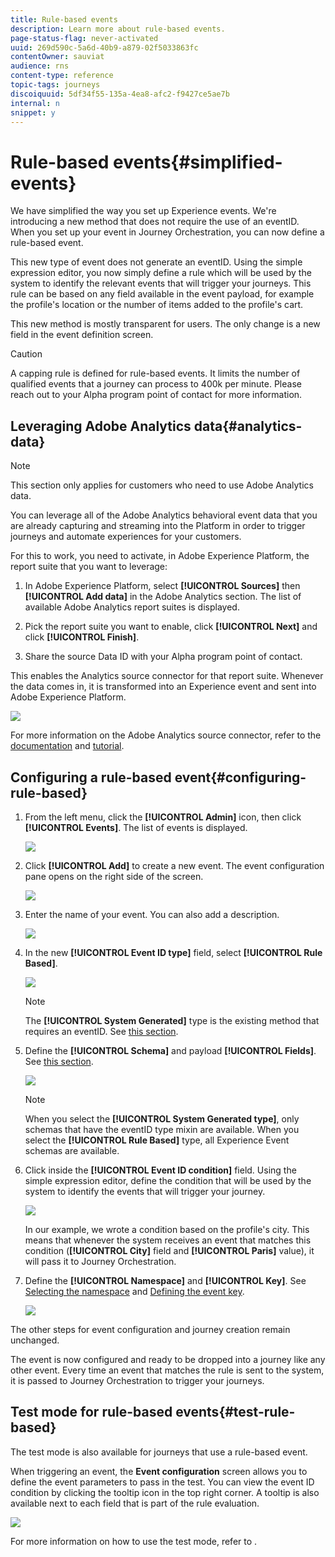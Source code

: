 ```yaml
---
title: Rule-based events
description: Learn more about rule-based events.
page-status-flag: never-activated
uuid: 269d590c-5a6d-40b9-a879-02f5033863fc
contentOwner: sauviat
audience: rns
content-type: reference
topic-tags: journeys
discoiquuid: 5df34f55-135a-4ea8-afc2-f9427ce5ae7b
internal: n
snippet: y
---
```


# Rule-based events{#simplified-events}

We have simplified the way you set up Experience events. We're introducing a new method that does not require the use of an eventID. When you set up your event in Journey Orchestration, you can now define a rule-based event.

This new type of event does not generate an eventID. Using the simple expression editor, you now simply define a rule which will be used by the system to identify the relevant events that will trigger your journeys. This rule can be based on any field available in the event payload, for example the profile's location or the number of items added to the profile's cart.

This new method is mostly transparent for users. The only change is a new field in the event definition screen.

>[!CAUTION]
>
>A capping rule is defined for rule-based events. It limits the number of qualified events that a journey can process to 400k per minute. Please reach out to your Alpha program point of contact for more information.

## Leveraging Adobe Analytics data{#analytics-data}

>[!NOTE]
>
>This section only applies for customers who need to use Adobe Analytics data.

You can leverage all of the Adobe Analytics behavioral event data that you are already capturing and streaming into the Platform in order to trigger journeys and automate experiences for your customers.

For this to work, you need to activate, in Adobe Experience Platform, the report suite that you want to leverage:

1. In Adobe Experience Platform, select **[!UICONTROL Sources]** then **[!UICONTROL Add data]** in the Adobe Analytics section. The list of available Adobe Analytics report suites is displayed.

1. Pick the report suite you want to enable, click **[!UICONTROL Next]** and click **[!UICONTROL Finish]**. 

1. Share the source Data ID with your Alpha program point of contact. 

This enables the Analytics source connector for that report suite. Whenever the data comes in, it is transformed into an Experience event and sent into Adobe Experience Platform. 

![](../assets/alpha-event9.png)

For more information on the Adobe Analytics source connector, refer to the [documentation](https://docs.adobe.com/help/en/experience-platform/sources/connectors/adobe-applications/analytics.html) and [tutorial](https://docs.adobe.com/content/help/en/experience-platform/sources/ui-tutorials/create/adobe-applications/analytics.html).

## Configuring a rule-based event{#configuring-rule-based}

1. From the left menu, click the **[!UICONTROL Admin]** icon, then click **[!UICONTROL Events]**. The list of events is displayed. 

   ![](../assets/alpha-event1.png)

1. Click **[!UICONTROL Add]** to create a new event. The event configuration pane opens on the right side of the screen.

   ![](../assets/alpha-event2.png)

1. Enter the name of your event. You can also add a description.

   ![](../assets/alpha-event3.png)

1. In the new **[!UICONTROL Event ID type]** field, select **[!UICONTROL Rule Based]**. 

   ![](../assets/alpha-event4.png)

   >[!NOTE]
   >
   >The **[!UICONTROL System Generated]** type is the existing method that requires an eventID. See [this section](../event/about-events.md).

1. Define the **[!UICONTROL Schema]** and payload **[!UICONTROL Fields]**. See [this section](../event/defining-the-payload-fields.md).

   ![](../assets/alpha-event5.png)

   >[!NOTE]
   >
   >When you select the **[!UICONTROL System Generated type]**, only schemas that have the eventID type mixin are available. When you select the **[!UICONTROL Rule Based]** type, all Experience Event schemas are available.

1. Click inside the **[!UICONTROL Event ID condition]** field. Using the simple expression editor, define the condition that will be used by the system to identify the events that will trigger your journey.

   ![](../assets/alpha-event6.png)

   In our example, we wrote a condition based on the profile's city. This means that whenever the system receives an event that matches this condition (**[!UICONTROL City]** field and **[!UICONTROL Paris]** value), it will pass it to Journey Orchestration.

1. Define the **[!UICONTROL Namespace]** and **[!UICONTROL Key]**. See [Selecting the namespace](../event/selecting-the-namespace.md) and [Defining the event key](../event/defining-the-event-key.md).

   ![](../assets/alpha-event7.png)

The other steps for event configuration and journey creation remain unchanged. 

The event is now configured and ready to be dropped into a journey like any other event. Every time an event that matches the rule is sent to the system, it is passed to Journey Orchestration to trigger your journeys.  

## Test mode for rule-based events{#test-rule-based}

The test mode is also available for journeys that use a rule-based event.

When triggering an event, the **Event configuration** screen allows you to define the event parameters to pass in the test. You can view the event ID condition by clicking the tooltip icon in the top right corner. A tooltip is also available next to each field that is part of the rule evaluation.

![](../assets/alpha-event8.png)

For more information on how to use the test mode, refer to [](../building-journeys/testing-the-journey.md).

